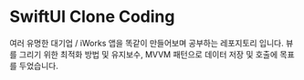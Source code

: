 # SwiftUI Clone Coding
여러 유명한 대기업 / iWorks 앱을 똑같이 만들어보며 공부하는 레포지토리 입니다.
뷰를 그리기 위한 최적화 방법 및 유지보수, MVVM 패턴으로 데이터 저장 및 호출에 목표를 두었습니다. 
